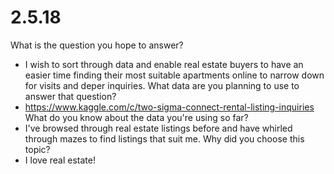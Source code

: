 # 2.5.18

What is the question you hope to answer?
- I wish to sort through data and enable real estate buyers to have an easier time finding their most suitable apartments online to narrow down for visits and deper inquiries.
What data are you planning to use to answer that question?
- https://www.kaggle.com/c/two-sigma-connect-rental-listing-inquiries
What do you know about the data you're using so far?
- I've browsed through real estate listings before and have whirled through mazes to find listings that suit me.
Why did you choose this topic?
- I love real estate!
